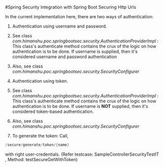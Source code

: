 #Spring Security Integration with Spring Boot Securing Http Urls

In the current implementation here, there are two ways of authentication:

1. Authentication using username and password.
 1. See class _com.himanshu.poc.springbootsec.security.AuthenticationProviderImpl_ : This class's authenticate method contains the crux of the logic on how authentication is to be done. If username is supplied, then it's considered username and password authentication
 2. Also, see class _com.himanshu.poc.springbootsec.security.SecurityConfigurer_
 
2. Authentication using token.
 1. See class _com.himanshu.poc.springbootsec.security.AuthenticationProviderImpl_ : This class's authenticate method contains the crux of the logic on how authentication is to be done. If username is **NOT** supplied, then it's considered token-based authentication.
 2. Also, see class _com.himanshu.poc.springbootsec.security.SecurityConfigurer_
 3. To generate the token: Call,
 ```java 
 /secure/generate/token/{name} 
 ```
 
 with right user-credentials. (Refer testcase: SampleControllerSecurityTestIT , Method: testSecureGetWithToken)